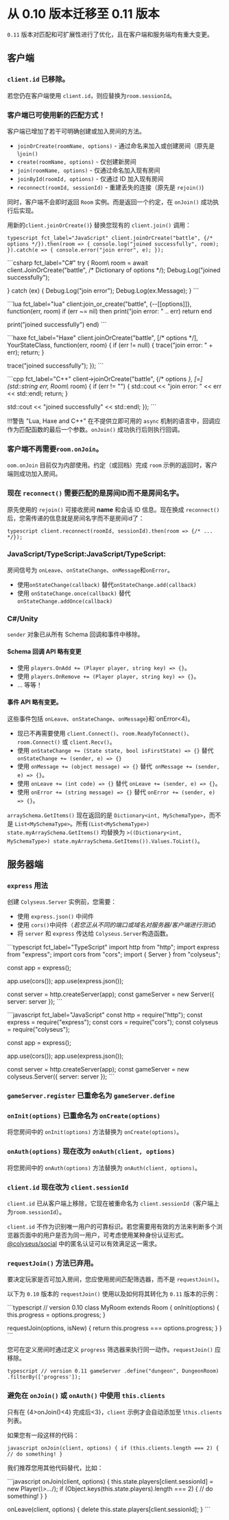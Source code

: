 # 从 0.10 版本迁移至 0.11 版本

`0.11` 版本对匹配和可扩展性进行了优化，且在客户端和服务端均有重大变更。

## 客户端

### `client.id` 已移除。

若您仍在客户端使用 `client.id`，则应替换为`room.sessionId`。

### 客户端已可使用新的匹配方式！

客户端已增加了若干可明确创建或加入房间的方法。

- `joinOrCreate(roomName, options)` \- 通过命名来加入或创建房间（原先是 \\`join()`
- `create(roomName, options)` \- 仅创建新房间
- `join(roomName, options)` \- 仅通过命名加入现有房间
- `joinById(roomId, options)` \- 仅通过 ID 加入现有房间
- `reconnect(roomId, sessionId)` \- 重建丢失的连接（原先是 `rejoin()`)

同时，客户端不会即时返回 `Room` 实例。而是返回一个约定，在 `onJoin()` 成功执行后实现。

用新的`client.joinOrCreate()`} 替换您现有的 `client.join()` 调用：

```typescript fct_label="JavaScript" client.joinOrCreate("battle", {/* options */}).then(room => { console.log("joined successfully", room); }).catch(e => { console.error("join error", e); }); ```

\`\`\`csharp fct\_label="C#" try { Room\\<YourStateClass> room = await client.JoinOrCreate<YourStateClass>("battle", /* Dictionary of options \*/); Debug.Log("joined successfully");

} catch (ex) { Debug.Log("join error"); Debug.Log(ex.Message); } \`\`\`

\`\`\`lua fct\_label="lua" client:join\_or\_create("battle", {--\[\[options]]}, function(err, room) if (err ~= nil) then print("join error: " .. err) return end

  print("joined successfully") end) \`\`\`

\`\`\`haxe fct\_label="Haxe" client.joinOrCreate("battle", \[/* options \*/], YourStateClass, function(err, room) { if (err != null) { trace("join error: " + err); return; }

  trace("joined successfully"); }); \`\`\`

\`\`\`cpp fct\_label="C++" client->joinOrCreate<YourStateClass>("battle", {/* options *}, \[=\](std::string err, Room\\<State>* room) { if (err != "") { std::cout << "join error: " << err << std::endl; return; }

  std::cout << "joined successfully" << std::endl; }); \`\`\`

!!!警告  "Lua, Haxe and C++" 在不提供立即可用的 `async` 机制的语言中，回调应作为匹配函数的最后一个参数。`onJoin()` 成功执行后则执行回调。

### 客户端不再需要`room.onJoin`。

`oom.onJoin` 目前仅为内部使用。约定（或回档）完成 `room` 示例的返回时，客户端则成功加入房间。

### 现在 `reconnect()` 需要匹配的是房间ID而不是房间名字。

原先使用的 `rejoin()` 可接收房间 **name** 和会话 ID 信息。现在换成 `reconnect()` 后，您需传递的信息就是房间名字而不是房间id了：

```typescript client.reconnect(roomId, sessionId).then(room => {/* ... */}); ```

### JavaScript/TypeScript:JavaScript/TypeScript:

房间信号为 `onLeave`、`onStateChange`、`onMessage`和`onError`。

- 使用`onStateChange(callback)` 替代`onStateChange.add(callback)`
- 使用 `onStateChange.once(callback)` 替代`onStateChange.addOnce(callback)`

### C#/Unity

`sender` 对象已从所有 Schema 回调和事件中移除。

#### Schema 回调 API 略有变更

- 使用 `players.OnAdd += (Player player, string key) => {}`。
- 使用 `players.OnRemove += (Player player, string key) => {}`。
- ... 等等！

#### 事件 API 略有变更。

这些事件包括 `onLeave`、`onStateChange`、`onMessage`}和`onError<4}。

- 现已不再需要使用 `client.Connect()`、`room.ReadyToConnect()`、`room.Connect()` 或 `client.Recv()`。
- 使用 `onStateChange += (State state, bool isFirstState) => {}` 替代 `onStateChange += (sender, e) => {}`
- 使用 `onMessage += (object message) => {}` 替代` onMessage += (sender, e) => {}`。
- 使用 `onLeave += (int code) => {}` 替代 `onLeave += (sender, e) => {}`。
- 使用 `onError += (string message) => {}` 替代 `onError += (sender, e) => {}`。

`arraySchema.GetItems()` 现在返回的是 `Dictionary<int, MySchemaType>`，而不是 `List<MySchemaType>`。所有`(List<MySchemaType>) state.myArraySchema.GetItems()` 均替换为 `>((Dictionary<int, MySchemaType>) state.myArraySchema.GetItems()).Values.ToList()`。


## 服务器端

### `express` 用法

创建 `Colyseus.Server` 实例前，您需要：

- 使用 `express.json()` 中间件
- 使用 `cors()`中间件（_若您正从不同的端口或域名对服务器/客户端进行测试_）
- 将 `server` 和 `express` 传达给 `Colyseus.Server`构造函数。

\`\`\`typescript fct\_label="TypeScript" import http from "http"; import express from "express"; import cors from "cors"; import { Server } from "colyseus";

const app = express();

app.use(cors()); app.use(express.json());

const server = http.createServer(app); const gameServer = new Server({ server: server }); \`\`\`

\`\`\`javascript fct\_label="JavaScript" const http = require("http"); const express = require("express"); const cors = require("cors"); const colyseus = require("colyseus");

const app = express();

app.use(cors()); app.use(express.json());

const server = http.createServer(app); const gameServer = new colyseus.Server({ server: server }); \`\`\`

### `gameServer.register` 已重命名为 `gameServer.define`

### `onInit(options)` 已重命名为 `onCreate(options)`

将您房间中的 `onInit(options)` 方法替换为 `onCreate(options)`。

### `onAuth(options)` 现在改为 `onAuth(client, options)`

将您房间中的 `onAuth(options)` 方法替换为 `onAuth(client, options)`。

### `client.id` 现在改为 `client.sessionId`

`client.id` 已从客户端上移除，它现在被重命名为 `client.sessionId`（客户端上为`room.sessionId`）。

`client.id` 不作为识别唯一用户的可靠标识。若您需要用有效的方法来判断多个浏览器页面中的用户是否为同一用户，可考虑使用某种身份认证形式。[@colyseus/social](/authentication/#anonymous) 中的匿名认证可以有效满足这一需求。

### `requestJoin()` 方法已弃用。

要决定玩家是否可加入房间，您应使用房间匹配筛选器，而不是 `requestJoin()`。

以下为 `0.10` 版本的 `requestJoin()` 使用以及如何将其转化为 `0.11` 版本的示例：

\`\`\`typescript // version 0.10 class MyRoom extends Room { onInit(options) { this.progress = options.progress; }

  requestJoin(options, isNew) { return this.progress === options.progress; } } \`\`\`

您可在定义房间时通过定义 `progress` 筛选器来执行同一动作。`requestJoin()` 应移除。

```typescript // version 0.11 gameServer .define("dungeon", DungeonRoom) .filterBy(['progress']); ```

### 避免在 `onJoin()` 或 `onAuth()` 中使用 `this.clients`

只有在 {4>onJoin()<4} 完成后<3}，`client` 示例才会自动添加至 \\`this.clients`列表。

如果您有一段这样的代码：

```javascript onJoin(client, options) { if (this.clients.length === 2) { // do something! } ```

我们推荐您用其他代码替代，比如：

\`\`\`javascript onJoin(client, options) { this.state.players\[client.sessionId] = new Player(*\\>...*/); if (Object.keys(this.state.players).length === 2) { // do something! } }

onLeave(client, options) { delete this.state.players\[client.sessionId]; } \`\`\`
